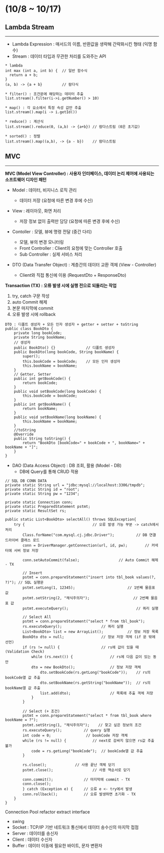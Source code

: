 # (10/8 ~ 10/17)
## Lambda Stream
----------------
* Lambda Expression : 매서드의 이름, 반환값을 생략해 간략화시킨 형태 (익명 함수)
* Stream : 데이터 타입과 무관한 처리를 도와주는 API

```
* lambda
int max (int a, int b) {  // 일반 함수식
  return a + b;
}
(a, b) -> {a + b}         // 람다식

* filter() : 조건문에 해당하는 데이터 추출
list.stream().filter(i->i.getNumber() > 10)

* map() : 각 요소에서 특정 속성 값만 추출
list.stream().map(i -> i.getId())

* reduce() : 계산식
list.stream().reduce(0, (a,b) -> {a+b}) // 람다스트림 (0은 초기값)

* sorted() : 정렬
list.stream().map((a,b), -> {a - b})  	// 람다스트림
```
## MVC
------
**MVC (Model View Controller) : 사용자 인터페이스, 데이터 논리 제어에 사용되는 소프트웨어 디자인 패턴**
* Model : 데이터, 비지니스 로직 관리
  - 데이터 저장 (요청에 따른 변경 후에 수신)
* View : 레이아웃, 화면 처리
  - 저장 정보 없이 출력만 담당 (요청에 따른 변경 후에 수신)
* Contoller : 모델, 뷰에 명령 전달 (중간 다리)
  - 모델, 뷰의 변경 모니터링
  - Front Controller : Client의 요청에 맞는 Controller 호출
  - Sub Controller : 실제 서비스 처리
 
* DTO (Data Transfer Object) : 계층간의 데이터 교환 객체 (View - Controller)
  - Client와 직접 통신에 이용 (RequestDto + ResponseDto)

**Transaction (TX) : 오류 발생 시에 실행 전으로 되돌리는 작업**
1. try, catch 구문 작성
2. auto Commit 해제
3. 본문 마지막에 commit
4. 오류 발생 시에 rollback 
```
DTO : 디폴트 생성자 + 모든 인자 생성자 + getter + setter + toString
public class BookDto {
    private long bookCode;
    private String bookName;
    // 생성자
    public BookDto() {}              // 디폴트 생성자
    public BookDto(long bookCode, String bookName) {
        super();
        this.bookCode = bookCode;    // 모든 인자 생성자
        this.bookName = bookName;
    }
    // Getter, Setter
    public int getBookCode() {
        return bookCode;
    }
    public void setBookCode(long bookCode) {
        this.bookCode = bookCode;
    }
    public int getBookName() {
        return bookName;
    }
    public void setBookName(long bookName) {
        this.bookName = bookName;
    }
    //toString
    @Override
    public String toString() {
        return "BookDto [bookCode=" + bookCode + ", bookName=" + bookName + "]";
    }	
}
```
* DAO (Data Access Object) : DB 조회, 활용  (Model - DB)
  - DB에 Query를 통해 CRUD 적용
```
// SQL DB CONN DATA
private static String url = "jdbc:mysql://localhost:3306/tmpdb";
private static String id = "root";
private static String pw = "1234";
	
private static Connection conn;
private static PreparedStatement pstmt;
private static ResultSet rs;		

public static List<BookDto> selectAll() throws SQLException{
    try {                               // 오류 발생 가능 부분 -> catch에서 처리 
        Class.forName("com.mysql.cj.jdbc.Driver");			// DB 연결 드라이버 클래스 로드
        conn = DriverManager.getConnection(url, id, pw);		// 커넥터에 서버 정보 저장

        conn.setAutoCommit(false);					// Auto Commit 해제 - TX

        // Insert
        pstmt = conn.prepareStatement("insert into tbl_book values(?, ?)");	// SQL 실행문
        pstmt.setLong(1, 12345);						// 1번째 물음표 값
        pstmt.setString(2, "채식주의자");					// 2번째 물음표 값
        pstmt.executeQuery();						        // 쿼리 실행

        // Select All
        pstmt = conn.prepareStatement("select * from tbl_book");
        rs.executeQuery();					// 쿼리 실행
        List<BookDto> list = new ArrayList();			// 정보 저장 목록
        BookDto dto = null;					// 정보 저장 객체 (if 문 밖에 선언)
        if (rs != null) {					// rs에 값이 있을 때 (Validation Check)
            while (rs.next()) {					// rs에 다음 값이 있는 동안
	        dto = new BookDto();				// 정보 저장 객체
                dto.setBookCode(rs.getLong("bookCode"));	// rs의 bookCode열 값 추출
                dto.setBookName(rs.getString("bookName"));	// rs의 bookName열 값 추출
                list.add(dto);					// 목록에 추출 객체 저장
            }
        }

        // Select (+ 조건)
        pstmt = conn.prepareStatement("select * from tbl_book where bookName = ?");
        pstmt.setString(1, "채식주의자");	// 찾고 싶은 정보의 조건
        rs.executeQuery();			// query 실행    
        int code = 0;				 // bookCode 저장 객체					
        while (rs != null) {			// next로 감싸지 않으면 rs값 추출 불가
            code = rs.getLong("bookCode");	// bookCode열 값 추출
        }    

        rs.close();		        // 사용 끝난 객체 닫기
        pstmt.close();                  // 사용 역순서로 닫기

        conn.commit();		        // 마지막에 commit - TX
        conn.close();
        } catch (Exception e) {		// 오류 e <- try에서 발생
	    conn.rollback();            // 오류 발생하면 초기화 - TX
	}
}	
```
Connection Pool
refactor extract interface
* swing
* Socket : TCP/IP 기반 네트워크 통신에서 데이터 송수신의 마지막 접점
* Server : 데이터를 송신자
* Client : 데이터 수신자
* Buffer : 데이터 이동에 필요한 바이트, 문자 변환자
